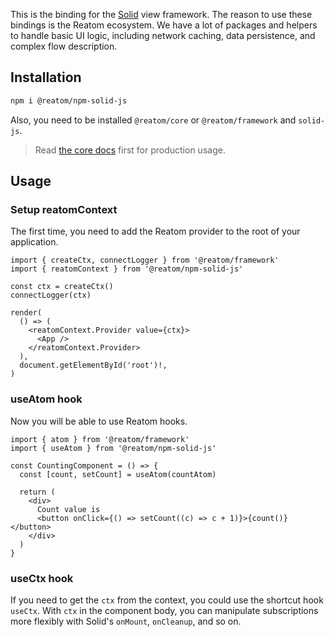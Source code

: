 This is the binding for the [Solid](https://solidjs.com) view framework. The reason to use these bindings is the Reatom ecosystem. We have a lot of packages and helpers to handle basic UI logic, including network caching, data persistence, and complex flow description.

## Installation

```sh
npm i @reatom/npm-solid-js
```

Also, you need to be installed `@reatom/core` or `@reatom/framework` and `solid-js`.

> Read [the core docs](https://www.reatom.dev/core) first for production usage.

## Usage

### Setup reatomContext

The first time, you need to add the Reatom provider to the root of your application.

```tsx
import { createCtx, connectLogger } from '@reatom/framework'
import { reatomContext } from '@reatom/npm-solid-js'

const ctx = createCtx()
connectLogger(ctx)

render(
  () => (
    <reatomContext.Provider value={ctx}>
      <App />
    </reatomContext.Provider>
  ),
  document.getElementById('root')!,
)
```

### useAtom hook

Now you will be able to use Reatom hooks.

```tsx
import { atom } from '@reatom/framework'
import { useAtom } from '@reatom/npm-solid-js'

const CountingComponent = () => {
  const [count, setCount] = useAtom(countAtom)

  return (
    <div>
      Count value is
      <button onClick={() => setCount((c) => c + 1)}>{count()}</button>
    </div>
  )
}
```

<!-- ## Inline atoms

Of course, you could create atoms inside a component's body to scope your state. Alternatively, you could pass the initial state to `useAtom` to create a new atom and subscribe to it. It is useful to use atoms instead of native Solid signals if you want better logging or if you want your logic to be coupled with Reatom.

> Reatom allows you track the reason of each update and async effect: https://www.reatom.dev/guides/debug/

```tsx
import { useAtom } from '@reatom/npm-solid-js'

const CountingComponent = () => {
  const [count, setCount] = useAtom(0)

  return (
    <div>
      Count value is
      <button onClick={() => setCount((c) => c + 1)}>{count()}</button>
    </div>
  )
}
``` -->

### useCtx hook

If you need to get the `ctx` from the context, you could use the shortcut hook `useCtx`. With `ctx` in the component body, you can manipulate subscriptions more flexibly with Solid's `onMount`, `onCleanup`, and so on.
